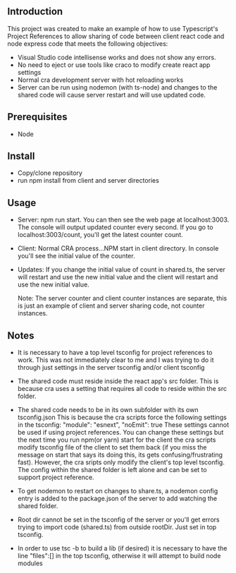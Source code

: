 ## Introduction

This project was created to make an example of how to use Typescript's Project References to allow sharing of code between client react code and node express code that meets the following objectives:

- Visual Studio code intellisense works and does not show any errors.
- No need to eject or use tools like craco to modify create react app settings
- Normal cra development server with hot reloading works
- Server can be run using nodemon (with ts-node) and changes to the shared code will cause server restart and will use updated code.

## Prerequisites

- Node

## Install

- Copy/clone repository
- run npm install from client and server directories

## Usage

- Server:
  npm run start. You can then see the web page at localhost:3003. The console will output updated counter every second. If you go to localhost:3003/count, you'll get the latest counter count.
- Client: Normal CRA process...NPM start in client directory. In console you'll see the initial value of the counter.

- Updates: If you change the initial value of count in shared.ts, the server will restart and use the new initial value and the client will restart and use the new initial value.

  Note: The server counter and client counter instances are separate, this is just an example of client and server sharing code, not counter instances.

## Notes

- It is necessary to have a top level tsconfig for project references to work. This was not immediately clear to me and I was trying to do it through just settings in the server tsconfig and/or client tsconfig

- The shared code must reside inside the react app's src folder. This is because cra uses a setting that requires all code to reside within the src folder.

- The shared code needs to be in its own subfolder with its own tsconfig.json This is because the cra scripts force the following settings in the tsconfig:
  "module": "esnext",
  "noEmit": true
  These settings cannot be used if using project references. You can change these settings but the next time you run npm(or yarn) start for the client the cra scripts modify tsconfig file of the client to set them back (if you miss the message on start that says its doing this, its gets confusing/frustrating fast). However, the cra sripts only modify the client's top level tsconfig. The config within the shared folder is left alone and can be set to support project reference.

- To get nodemon to restart on changes to share.ts, a nodemon config entry is added to the package.json of the server to add watching the shared folder.

- Root dir cannot be set in the tsconfig of the server or you'll get errors trying to import code (shared.ts) from outside rootDir. Just set in top tsconfig.

- In order to use tsc -b to build a lib (if desired) it is necessary to have the line "files":[] in the top tsconfig, otherwise it will attempt to build node modules
